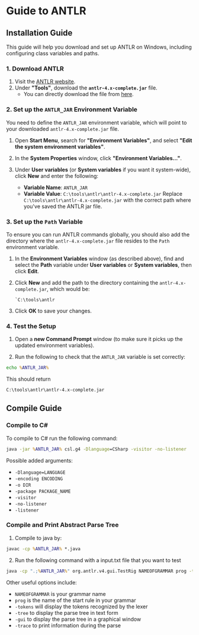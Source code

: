 # Guide to ANTLR


## Installation Guide
This guide will help you download and set up ANTLR on Windows, including configuring class variables and paths.

### 1. Download ANTLR
1. Visit the [ANTLR website](https://www.antlr.org/download.html).
2. Under **"Tools"**, download the **`antlr-4.x-complete.jar`** file. 
   - You can directly download the file from [here](https://www.antlr.org/download/antlr-4.13.0-complete.jar).

### 2. Set up the `ANTLR_JAR` Environment Variable

You need to define the `ANTLR_JAR` environment variable, which will point to your downloaded `antlr-4.x-complete.jar` file.

1. Open **Start Menu**, search for **"Environment Variables"**, and select **"Edit the system environment variables"**.

2. In the **System Properties** window, click **"Environment Variables..."**.

3. Under **User variables** (or **System variables** if you want it system-wide), click **New** and enter the following:    
    - **Variable Name**: `ANTLR_JAR`
    - **Variable Value**: `C:\tools\antlr\antlr-4.x-complete.jar`
    Replace `C:\tools\antlr\antlr-4.x-complete.jar` with the correct path where you've saved the ANTLR jar file.

### 3. Set up the `Path` Variable
To ensure you can run ANTLR commands globally, you should also add the directory where the `antlr-4.x-complete.jar` file resides to the `Path` environment variable.

1. In the **Environment Variables** window (as described above), find and select the **Path** variable under **User variables** or **System variables**, then click **Edit**.
 
2. Click **New** and add the path to the directory containing the `antlr-4.x-complete.jar`, which would be:
	  ```
   `C:\tools\antlr
	```    
3. Click **OK** to save your changes.


### 4. Test the Setup
1. Open a **new Command Prompt** window (to make sure it picks up the updated environment variables).

2. Run the following to check that the `ANTLR_JAR` variable is set correctly:
```cmd
echo %ANTLR_JAR%
```
   This should return
   ```cmd
   C:\tools\antlr\antlr-4.x-complete.jar
```

## Compile Guide

### Compile to C\#
To compile to C# run the following command:
```cmd
java -jar %ANTLR_JAR% csl.g4 -Dlanguage=CSharp -visitor -no-listener
```
Possible added arguments:
- `-Dlanguage=LANGUAGE`
- `-encoding ENCODING`
- `-o DIR`
- `-package PACKAGE_NAME`
- `-visitor`
- `-no-listener`
- `-listener`
### Compile and Print Abstract Parse Tree
1. Compile to java by:
```cmd
javac -cp %ANTLR_JAR% *.java
```
2. Run the following command with a input.txt file that you want to test
```cmd
java -cp ".;%ANTLR_JAR%" org.antlr.v4.gui.TestRig NAMEOFGRAMMAR prog -tokens < input.txt
```
Other useful options include:
- `NAMEOFGRAMMAR` is your grammar name
- `prog` is the name of the start rule in your grammar
- `-tokens` will display the tokens recognized by the lexer
- `-tree` to display the parse tree in text form
- `-gui` to display the parse tree in a graphical window
- `-trace` to print information during the parse
